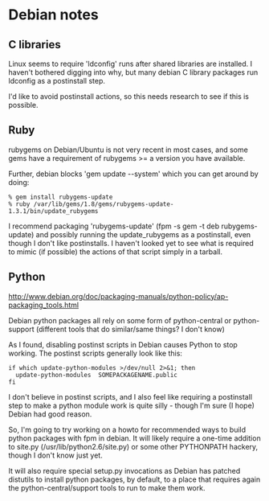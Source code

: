 
# Debian notes

## C libraries

Linux seems to require 'ldconfig' runs after shared libraries are installed. I
haven't bothered digging into why, but many debian C library packages run
ldconfig as a postinstall step.

I'd like to avoid postinstall actions, so this needs research to see if this is
possible.

## Ruby

rubygems on Debian/Ubuntu is not very recent in most cases, and some gems have
a requirement of rubygems >= a version you have available.

Further, debian blocks 'gem update --system' which you can get around by doing:

    % gem install rubygems-update
    % ruby /var/lib/gems/1.8/gems/rubygems-update-1.3.1/bin/update_rubygems

I recommend packaging 'rubygems-update' (fpm -s gem -t deb rubygems-update) and
possibly running the update_rubygems as a postinstall, even though I don't like
postinstalls. I haven't looked yet to see what is required to mimic (if
possible) the actions of that script simply in a tarball.

## Python

http://www.debian.org/doc/packaging-manuals/python-policy/ap-packaging_tools.html

Debian python packages all rely on some form of python-central or
python-support (different tools that do similar/same things? I don't know)

As I found, disabling postinst scripts in Debian causes Python to stop working.
The postinst scripts generally look like this:

    if which update-python-modules >/dev/null 2>&1; then
      update-python-modules  SOMEPACKAGENAME.public
    fi

I don't believe in postinst scripts, and I also feel like requiring a
postinstall step to make a python module work is quite silly - though I'm sure
(I hope) Debian had good reason.

So, I'm going to try working on a howto for recommended ways to build python
packages with fpm in debian. It will likely require a one-time addition to
site.py (/usr/lib/python2.6/site.py) or some other PYTHONPATH hackery, though
I don't know just yet.

It will also require special setup.py invocations as Debian has patched distutils to
install python packages, by default, to a place that requires again the
python-central/support tools to run to make them work.
